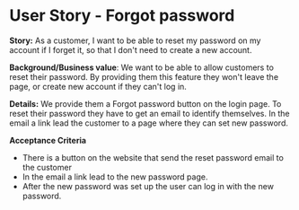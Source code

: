 User Story - Forgot password
=========================

**Story:** As a customer, I want to be able to reset my password on my account if I forget it, so that I don't need to create a new account.

**Background/Business value**: We want to be able to allow customers to reset their password.
By providing them this feature they won't leave the page, or create new account if they can't log in.

**Details:** We provide them a Forgot password button on the login page.
To reset their password they have to get an email to identify themselves.
In the email a link lead the customer to a page where they can set new password.


**Acceptance Criteria**
- There is a button on the website that send the reset password email to the customer
- In the email a link lead to the new password page.
- After the new password was set up the user can log in with the new password.